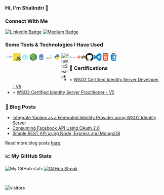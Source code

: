 ### Hi, I'm Shalindri 👋

### Connect With Me

[![Linkedin Badge](https://img.shields.io/badge/-shalindri-blue?style=flat-square&logo=Linkedin&logoColor=white&link=https://www.linkedin.com/in/shalindri/)](https://www.linkedin.com/in/shalindri/)
[![Medium Badge](https://img.shields.io/badge/-@shalindri-03a57a?style=flat-square&labelColor=000000&logo=Medium&link=https://medium.com/@shalindri/)](https://shalindri.medium.com)

[comment]: <> ([<img align="left" alt="Shalindri | LinkedIn" width="22px" src="https://www.vectorlogo.zone/logos/linkedin/linkedin-icon.svg" />][linkedin])
[comment]: <> ([<img align="left" alt="Shalindri | Medium" width="22px" src="https://www.vectorlogo.zone/logos/medium/medium-tile.svg" />][medium])
### Some Tools & Technologies I Have Used

<img align="left" alt="Java" width="26px" src="https://raw.githubusercontent.com/github/explore/80688e429a7d4ef2fca1e82350fe8e3517d3494d/topics/java/java.png" />
<img align="left" alt="JavaScript" width="26px" src="https://raw.githubusercontent.com/github/explore/80688e429a7d4ef2fca1e82350fe8e3517d3494d/topics/javascript/javascript.png" />
<img align="left" alt="React" width="26px" src="https://raw.githubusercontent.com/github/explore/80688e429a7d4ef2fca1e82350fe8e3517d3494d/topics/react/react.png" />
<img align="left" alt="Node.js" width="26px" src="https://raw.githubusercontent.com/github/explore/80688e429a7d4ef2fca1e82350fe8e3517d3494d/topics/nodejs/nodejs.png" />
<img align="left" alt="SQL" width="26px" src="https://raw.githubusercontent.com/github/explore/80688e429a7d4ef2fca1e82350fe8e3517d3494d/topics/sql/sql.png" />
<img align="left" alt="MySQL" width="26px" src="https://raw.githubusercontent.com/github/explore/80688e429a7d4ef2fca1e82350fe8e3517d3494d/topics/mysql/mysql.png" />
<img align="left" alt="Python" width="26px" src="https://raw.githubusercontent.com/github/explore/80688e429a7d4ef2fca1e82350fe8e3517d3494d/topics/python/python.png" />
<img align="left" alt="ElasticSearch" width="26px" src="https://github.com/jalbertsr/logo-badge-images/blob/master/img/elastic-logo.png?raw=true)" />
<img align="left" alt="MongoDB" width="26px" src="https://raw.githubusercontent.com/github/explore/80688e429a7d4ef2fca1e82350fe8e3517d3494d/topics/mongodb/mongodb.png" />
<img align="left" alt="Git" width="26px" src="https://raw.githubusercontent.com/github/explore/80688e429a7d4ef2fca1e82350fe8e3517d3494d/topics/git/git.png" />
<img align="left" alt="GitHub" width="26px" src="https://raw.githubusercontent.com/github/explore/78df643247d429f6cc873026c0622819ad797942/topics/github/github.png" />
<img align="left" alt="Visual Studio Code" width="26px" src="https://raw.githubusercontent.com/github/explore/80688e429a7d4ef2fca1e82350fe8e3517d3494d/topics/visual-studio-code/visual-studio-code.png" />
<img align="left" alt="HTML5" width="26px" src="https://raw.githubusercontent.com/github/explore/80688e429a7d4ef2fca1e82350fe8e3517d3494d/topics/html/html.png" />
<img align="left" alt="CSS3" width="26px" src="https://raw.githubusercontent.com/github/explore/80688e429a7d4ef2fca1e82350fe8e3517d3494d/topics/css/css.png" />

<br />

### 🎯 Certifications

- ⭐ [WSO2 Certified Identity Server Developer - V5](https://certification.wso2.com/web/certificate/R3AG01)
- ⭐ [WSO2 Certified Identity Server Practitioner - V5](https://certification.wso2.com/web/certificate/R3AG01)

### :memo: Blog Posts

<!-- BLOG-POST-LIST:START -->
- [Integrate Yandex as a Federated Identity Provider using WSO2 Identity Server](https://shalindri.medium.com/configure-login-with-yandex-using-wso2-identity-server-bf50ec88cdfb)
- [Consuming Facebook API Using OAuth 2.0](https://shalindri.medium.com/consuming-facebook-api-using-oauth-2-0-dfded56fe16)
- [Simple REST API using Node, Express and MongoDB](https://shalindri.medium.com/simple-rest-api-using-node-express-and-mongodb-b3060d0d330e)

<!-- BLOG-POST-LIST:END -->

<p>Read more blog posts <a href="https://shalindri.medium.com">here</a>.</p>

### 📈 My GitHub Stats 

![My GitHub stats](https://github-readme-stats-shalindri.vercel.app/api?username=shalindri&show_icons=true&count_private=true&fetch_all_commits=true&include_all_commits=true) [![GitHub Streak](https://github-readme-streak-stats.herokuapp.com/?user=Shalindri)](https://git.io/streak-stats)

<br />

![visitors](https://visitor-badge-reloaded.herokuapp.com/badge?page_id=Shalindri.Shalindri&color=00df00)

[linkedin]:https://www.linkedin.com/in/shalindri
[medium]:https://shalindri.medium.com
